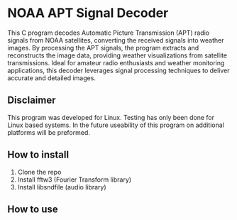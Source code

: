 # NOAA APT Signal Decoder

This C program decodes Automatic Picture Transmission (APT) radio signals from NOAA satellites, converting the received signals into weather images. By processing the APT signals, the program extracts and reconstructs the image data, providing weather visualizations from satellite transmissions. Ideal for amateur radio enthusiasts and weather monitoring applications, this decoder leverages signal processing techniques to deliver accurate and detailed images.

## Disclaimer
This program was developed for Linux. Testing has only been done for Linux based systems. In the future useability of this program on additional platforms will be preformed.

## How to install
1. Clone the repo
2. Install fftw3 (Fourier Transform library)
3. Install libsndfile (audio library)


## How to use
